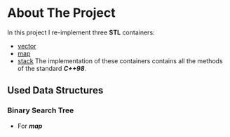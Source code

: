 # About The Project
In this project I re-implement three **STL** containers:
- [vector](http://www.cplusplus.com/reference/vector/vector/)
- [map](http://www.cplusplus.com/reference/map/map/)
- [stack](http://www.cplusplus.com/reference/stack/stack/)
The implementation of these containers contains all the methods of the standard ***C++98***.

## Used Data Structures
### Binary Search Tree
  * For ***map*** 
